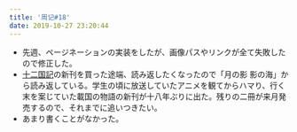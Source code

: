 ```yaml
---
title: '周记#18'
date: 2019-10-27 23:20:44
---
```

- 先週、ページネーションの実装をしたが、画像パスやリンクが全て失敗したので修正した。
- [十二国記](https://www.shinchosha.co.jp/12kokuki/)の新刊を買った途端、読み返したくなったので「月の影 影の海」から読み返している。学生の頃に放送していたアニメを観てからハマり、行く末を案じていた載国の物語の新刊が十八年ぶりに出た。残りの二冊が来月発売するので、それまでに追いつきたい。
- あまり書くことがなかった。